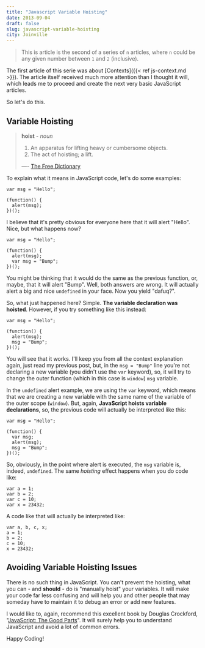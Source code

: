 ```yaml
---
title: "Javascript Variable Hoisting"
date: 2013-09-04
draft: false
slug: javascript-variable-hoisting
city: Joinville
---
```


> This is article is the second of a series of `n` articles, where `n` could be any given number between `1` and `2` (inclusive).

The first article of this serie was about [Contexts]({{< ref js-context.md >}}). The article itself received much more attention than I thought it will, which leads me to proceed and create the next very basic JavaScript articles.

So let's do this.

## Variable Hoisting

> **hoist** - *noun* 
> 1. An apparatus for lifting heavy or cumbersome objects.   
> 2. The act of hoisting; a lift.   
> 
> —- [The Free Dictionary](http://www.thefreedictionary.com/hoist)

To explain what it means in JavaScript code, let's do some examples:

```
var msg = "Hello";

(function() {
  alert(msg);
})();
```

I believe that it's pretty obvious for everyone here that it will alert "Hello". Nice, but what happens now?

```
var msg = "Hello";

(function() {
  alert(msg);
  var msg = "Bump";
})();
```

You might be thinking that it would do the same as the previous function, or, maybe, that it will alert "Bump". Well, both answers are wrong. It will actually alert a big and nice `undefined` in your face. Now you yield "dafuq?".

So, what just happened here? Simple. **The variable declaration was hoisted**. However, if you try something like this instead:

```
var msg = "Hello";

(function() {
  alert(msg);
  msg = "Bump";
})();
```

You will see that it works. I'll keep you from all the context explanation again, just read my previous post, but, in the `msg = "Bump"` line you're not declaring a new variable (you didn't use the `var` keyword), so, it will try to change the outer function (which in this case is `window`) `msg` variable.

In the `undefined` alert example, we are using the `var` keyword, which means that we are creating a new variable with the same name of the variable of the outer scope (`window`). But, again, **JavaScript hoists variable declarations**, so, the previous code will actually be interpreted like this:

```
var msg = "Hello";

(function() {
  var msg;
  alert(msg);
  msg = "Bump";
})();
```

So, obviously, in the point where alert is executed, the `msg` variable is, indeed, `undefined`. The same *hoisting* effect happens when you do code like:

```
var a = 1;
var b = 2;
var c = 10;
var x = 23432;
```

A code like that will actually be interpreted like:

```
var a, b, c, x;
a = 1;
b = 2;
c = 10;
x = 23432;
```

## Avoiding Variable Hoisting Issues

There is no such thing in JavaScript. You can't prevent the hoisting, what you can - and **should** - do is "manually hoist" your variables. It will make your code far less confusing and will help you and other people that may someday have to maintain it to debug an error or add new features.

I would like to, again, recommend this excellent book by Douglas Crockford, "[JavaScript: The Good Parts](http://amzn.to/14ZmSmZ)". It will surely help you to understand JavaScript and avoid a lot of common errors.

Happy Coding!
